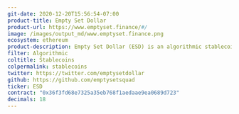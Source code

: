 ```yaml
---
git-date: 2020-12-20T15:56:54-07:00
product-title: Empty Set Dollar
product-url: https://www.emptyset.finance/#/
image: /images/output_md/www.emptyset.finance.png
ecosystem: ethereum
product-description: Empty Set Dollar (ESD) is an algorithmic stablecoin built to be the reserve currency of Decentralized Finance.
filter: Algorithmic
coltitle: Stablecoins
colpermalink: stablecoins
twitter: https://twitter.com/emptysetdollar
github: https://github.com/emptysetsquad
ticker: ESD
contract: "0x36f3fd68e7325a35eb768f1aedaae9ea0689d723"
decimals: 18
---
```

